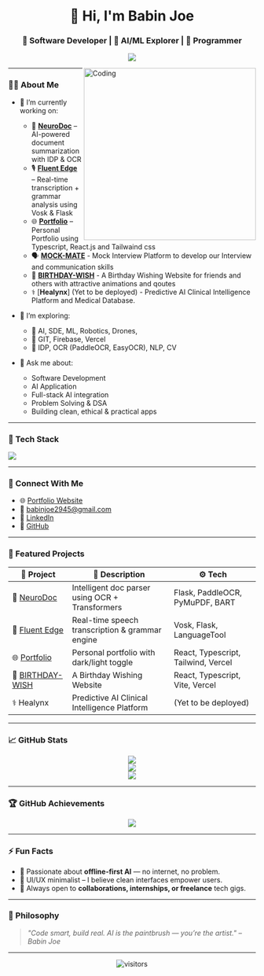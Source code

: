 <h1 align="center">👋 Hi, I'm Babin Joe</h1>
<h3 align="center">🚀 Software Developer | 🧠 AI/ML Explorer | 🔐 Programmer</h3>

<p align="center">
  <img src="https://readme-typing-svg.herokuapp.com?font=Fira+Code&weight=500&size=24&pause=1000&color=0AFFEF&vCenter=true&width=435&lines=Building+AI+Applications;Open+Source+is+Love;Turning+Ideas+Into+Tech;Developing+Softwares" />
</p>

<img align="right" alt="Coding" width="350" src="https://media.giphy.com/media/qgQUggAC3Pfv687qPC/giphy.gif" />

---

### 👨‍💻 About Me

- 🔭 I’m currently working on:
  - 🧠 [**NeuroDoc**](https://github.com/BABIN-JOE/NeuroDoc) – AI-powered document summarization with IDP & OCR
  - 🎙️ [**Fluent Edge**](https://github.com/BABIN-JOE/FLUENT-EDGE) – Real-time transcription + grammar analysis using Vosk & Flask
  - 🌐 [**Portfolio**](https://github.com/BABIN-JOE/Portfolio) – Personal Portfolio using Typescript, React.js and Tailwaind css
  - 🗣️ [**MOCK-MATE**](https://github.com/BABIN-JOE/MOCK-MATE) - Mock Interview Platform to develop our Interview and communication skills
  - 🎂 [**BIRTHDAY-WISH**](https://github.com/BABIN-JOE/BIRTHDAY-WISH) - A Birthday Wishing Website for friends and others with attractive animations and qoutes
  - ⚕️ [**Healynx**] (Yet to be deployed) - Predictive AI Clinical Intelligence Platform and Medical Database.

- 🌱 I’m exploring:
  - 🤖 AI, SDE, ML, Robotics, Drones,
  - 🧩 GIT, Firebase, Vercel
  - 🧠 IDP, OCR (PaddleOCR, EasyOCR), NLP, CV

- 💬 Ask me about:
  - Software Development
  - AI Application
  - Full-stack AI integration
  - Problem Solving & DSA
  - Building clean, ethical & practical apps

---

### 🧰 Tech Stack

<p align="left">
  <img src="https://skillicons.dev/icons?i=python,java,flask,ts,tailwind,vercel,supabase,git,vscode,tensorflow,html,css,js,firebase,mysql,cpp,linux,bash" />
</p>

---

### 🔗 Connect With Me

- 🌐 [Portfolio Website](https://babin-joe.vercel.app)
- 📧 babinjoe2945@gmail.com
- 💼 [LinkedIn](https://www.linkedin.com/in/babin-joe/)
- 🐙 [GitHub](https://github.com/BABIN-JOE)

---

### 🚀 Featured Projects

| 💼 Project | 📄 Description | ⚙️ Tech |
|-----------|----------------|--------|
| 🧠 [NeuroDoc](https://github.com/BABIN-JOE/NeuroDoc) | Intelligent doc parser using OCR + Transformers | Flask, PaddleOCR, PyMuPDF, BART |
| 🎤 [Fluent Edge](https://github.com/BABIN-JOE/FLUENT-EDGE) | Real-time speech transcription & grammar engine | Vosk, Flask, LanguageTool |
| 🌐 [Portfolio](https://github.com/BABIN-JOE/Portfolio) | Personal portfolio with dark/light toggle | React, Typescript, Tailwind, Vercel |
| 🎂 [BIRTHDAY-WISH](https://github.com/BABIN-JOE/BIRTHDAY-WISH) | A Birthday Wishing Website | React, Typescript, Vite, Vercel |
| ⚕️ Healynx | Predictive AI Clinical Intelligence Platform | (Yet to be deployed) |

---

### 📈 GitHub Stats

<p align="center">
  <img src="https://github-readme-stats.vercel.app/api?username=BABIN-JOE&theme=radical&show_icons=true&count_private=true" />
  <br />
  <img src="https://streak-stats.demolab.com?user=BABIN-JOE&theme=radical" />
  <br />
  <img src="https://github-readme-stats.vercel.app/api/top-langs/?username=BABIN-JOE&layout=compact&theme=radical" />
</p>

---

### 🏆 GitHub Achievements

<p align="center">
  <img src="https://github-profile-trophy.vercel.app/?username=BABIN-JOE&theme=onedark&margin-w=10&margin-h=10" />
</p>

---

### ⚡ Fun Facts

- 🎯 Passionate about **offline-first AI** — no internet, no problem.
- 🎨 UI/UX minimalist – I believe clean interfaces empower users.
- 🤝 Always open to **collaborations, internships, or freelance** tech gigs.

---

### 🧠 Philosophy

> *"Code smart, build real. AI is the paintbrush — you’re the artist." – Babin Joe*

---

<p align="center">
  <img src="https://komarev.com/ghpvc/?username=BABIN-JOE&color=blue" alt="visitors" />
</p>

